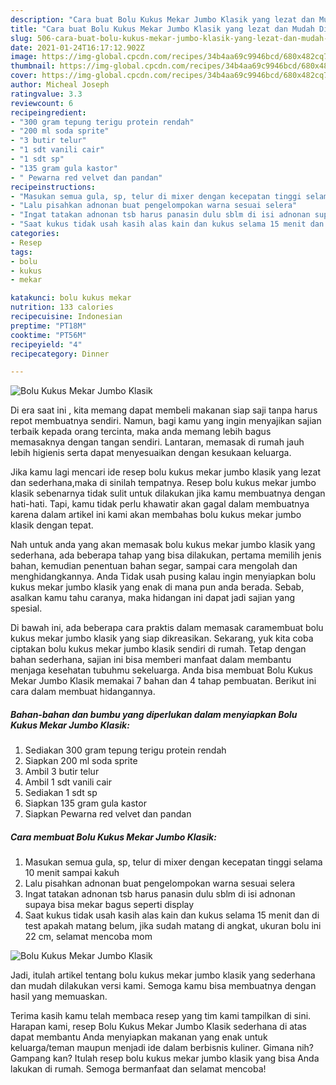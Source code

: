 ```yaml
---
description: "Cara buat Bolu Kukus Mekar Jumbo Klasik yang lezat dan Mudah Dibuat"
title: "Cara buat Bolu Kukus Mekar Jumbo Klasik yang lezat dan Mudah Dibuat"
slug: 506-cara-buat-bolu-kukus-mekar-jumbo-klasik-yang-lezat-dan-mudah-dibuat
date: 2021-01-24T16:17:12.902Z
image: https://img-global.cpcdn.com/recipes/34b4aa69c9946bcd/680x482cq70/bolu-kukus-mekar-jumbo-klasik-foto-resep-utama.jpg
thumbnail: https://img-global.cpcdn.com/recipes/34b4aa69c9946bcd/680x482cq70/bolu-kukus-mekar-jumbo-klasik-foto-resep-utama.jpg
cover: https://img-global.cpcdn.com/recipes/34b4aa69c9946bcd/680x482cq70/bolu-kukus-mekar-jumbo-klasik-foto-resep-utama.jpg
author: Micheal Joseph
ratingvalue: 3.3
reviewcount: 6
recipeingredient:
- "300 gram tepung terigu protein rendah"
- "200 ml soda sprite"
- "3 butir telur"
- "1 sdt vanili cair"
- "1 sdt sp"
- "135 gram gula kastor"
- " Pewarna red velvet dan pandan"
recipeinstructions:
- "Masukan semua gula, sp, telur di mixer dengan kecepatan tinggi selama 10 menit sampai kakuh"
- "Lalu pisahkan adnonan buat pengelompokan warna sesuai selera"
- "Ingat tatakan adnonan tsb harus panasin dulu sblm di isi adnonan supaya bisa mekar bagus seperti display"
- "Saat kukus tidak usah kasih alas kain dan kukus selama 15 menit dan di test apakah matang belum, jika sudah matang di angkat, ukuran bolu ini 22 cm, selamat mencoba mom"
categories:
- Resep
tags:
- bolu
- kukus
- mekar

katakunci: bolu kukus mekar 
nutrition: 133 calories
recipecuisine: Indonesian
preptime: "PT18M"
cooktime: "PT56M"
recipeyield: "4"
recipecategory: Dinner

---
```



![Bolu Kukus Mekar Jumbo Klasik](https://img-global.cpcdn.com/recipes/34b4aa69c9946bcd/680x482cq70/bolu-kukus-mekar-jumbo-klasik-foto-resep-utama.jpg)

Di era  saat ini , kita memang dapat membeli makanan siap saji tanpa harus repot membuatnya sendiri. Namun, bagi kamu yang ingin menyajikan sajian terbaik kepada orang tercinta, maka anda memang lebih bagus memasaknya dengan tangan sendiri. Lantaran, memasak di rumah jauh lebih higienis serta dapat menyesuaikan dengan kesukaan keluarga.

Jika kamu lagi mencari ide resep bolu kukus mekar jumbo klasik yang lezat dan sederhana,maka di sinilah tempatnya. Resep bolu kukus mekar jumbo klasik  sebenarnya tidak sulit untuk dilakukan jika kamu membuatnya dengan hati-hati. Tapi, kamu tidak perlu khawatir akan gagal dalam membuatnya 
karena dalam artikel ini kami akan membahas bolu kukus mekar jumbo klasik dengan tepat.  



Nah untuk anda yang akan memasak bolu kukus mekar jumbo klasik yang sederhana, ada beberapa tahap yang bisa dilakukan, pertama memilih jenis bahan, kemudian penentuan bahan segar, sampai cara mengolah dan menghidangkannya. Anda Tidak usah pusing kalau ingin menyiapkan bolu kukus mekar jumbo klasik yang enak di mana pun anda berada. Sebab, asalkan kamu  tahu caranya, maka hidangan ini dapat jadi sajian yang spesial.

Di bawah ini, ada beberapa cara praktis  dalam memasak caramembuat bolu kukus mekar jumbo klasik yang siap dikreasikan. Sekarang, yuk kita coba ciptakan bolu kukus mekar jumbo klasik sendiri di rumah. Tetap dengan bahan sederhana, sajian ini bisa memberi manfaat dalam membantu menjaga kesehatan tubuhmu sekeluarga. Anda bisa membuat Bolu Kukus Mekar Jumbo Klasik memakai 7 bahan dan 4 tahap pembuatan. Berikut ini cara dalam membuat hidangannya.

<!--inarticleads1-->

##### Bahan-bahan dan bumbu yang diperlukan dalam menyiapkan Bolu Kukus Mekar Jumbo Klasik:

1. Sediakan 300 gram tepung terigu protein rendah
1. Siapkan 200 ml soda sprite
1. Ambil 3 butir telur
1. Ambil 1 sdt vanili cair
1. Sediakan 1 sdt sp
1. Siapkan 135 gram gula kastor
1. Siapkan  Pewarna red velvet dan pandan




<!--inarticleads2-->

##### Cara membuat Bolu Kukus Mekar Jumbo Klasik:

1. Masukan semua gula, sp, telur di mixer dengan kecepatan tinggi selama 10 menit sampai kakuh
1. Lalu pisahkan adnonan buat pengelompokan warna sesuai selera
1. Ingat tatakan adnonan tsb harus panasin dulu sblm di isi adnonan supaya bisa mekar bagus seperti display
1. Saat kukus tidak usah kasih alas kain dan kukus selama 15 menit dan di test apakah matang belum, jika sudah matang di angkat, ukuran bolu ini 22 cm, selamat mencoba mom
<img src="//assets-global.cpcdn.com/assets/icons/button_play-2c75c40dde080a61004c1f40b05d8f140eaff45d7e9e6481dc71c63d2e7c4909.png" alt="Bolu Kukus Mekar Jumbo Klasik">



Jadi, itulah artikel tentang  bolu kukus mekar jumbo klasik  yang sederhana dan mudah dilakukan versi kami. Semoga kamu bisa membuatnya dengan hasil yang memuaskan. 

Terima kasih kamu telah membaca resep yang tim kami tampilkan di sini. Harapan kami, resep  Bolu Kukus Mekar Jumbo Klasik sederhana di atas dapat membantu Anda menyiapkan makanan yang enak untuk keluarga/teman maupun menjadi ide dalam berbisnis kuliner. Gimana nih? Gampang kan? Itulah resep bolu kukus mekar jumbo klasik yang bisa Anda lakukan di rumah. Semoga bermanfaat dan selamat mencoba!


